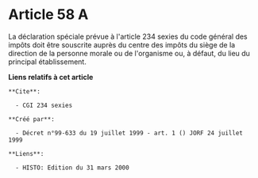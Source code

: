 # Article 58 A

La déclaration spéciale prévue à l'article 234 sexies du code général des impôts doit être souscrite auprès du centre des
impôts du siège de la direction de la personne morale ou de l'organisme ou, à défaut, du lieu du principal établissement.

**Liens relatifs à cet article**

	**Cite**:

	  - CGI 234 sexies

	**Créé par**:

	  - Décret n°99-633 du 19 juillet 1999 - art. 1 () JORF 24 juillet 1999

	**Liens**:

	  - HISTO: Edition du 31 mars 2000
